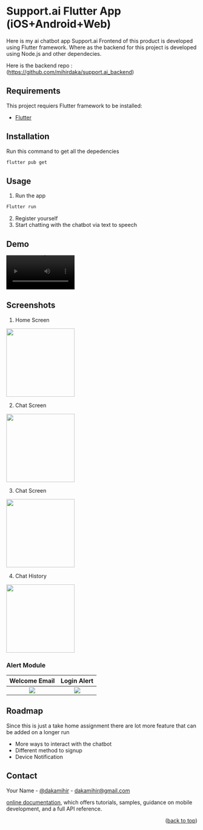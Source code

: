 # Support.ai Flutter App (iOS+Android+Web)

Here is my ai chatbot app Support.ai Frontend of this product is developed using Flutter framework.
Where as the backend for this project is developed using Node.js and other dependecies.

Here is the backend repo :(https://github.com/mihirdaka/support.ai_backend)


## Requirements

This project requiers Flutter framework to be installed:

- [Flutter](https://flutter.dev)

<!-- ## Getting Started -->


## Installation

Run this command to get all the depedencies 

```bash
flutter pub get
```

## Usage

1.  Run the app
```bash
Flutter run 
```

2. Register yourself
3. Start chatting with the chatbot via text to speech



## Demo


<video src='https://res.cloudinary.com/dvk7m4iik/video/upload/v1717136498/supportU/wnxcfvrezcop0nfymlj9.mp4' width=180></video>

## Screenshots

1. Home Screen

<img src='https://res.cloudinary.com/dvk7m4iik/image/upload/v1717136217/supportU/csxqurmjgf8qztfto8ek.png' width=180/>


2. Chat Screen

<img src='https://res.cloudinary.com/dvk7m4iik/image/upload/v1717136223/supportU/kadqroy5lswnnacqtiju.png' width=180/>


3. Chat Screen

<img src='https://res.cloudinary.com/dvk7m4iik/image/upload/v1717136222/supportU/ylzto9nxzlbuqgen4ofy.png' width=180/>


4. Chat History

<img src='https://res.cloudinary.com/dvk7m4iik/image/upload/v1717136221/supportU/ouhvpee1vxesikunr48w.png' width=180/>

### Alert Module


Welcome Email             |  Login Alert
:-------------------------:|:-------------------------:
![](https://res.cloudinary.com/dvk7m4iik/image/upload/v1717139008/supportU/k69sqil3owvxuirwy0vz.jpg)  |  ![](https://res.cloudinary.com/dvk7m4iik/image/upload/v1717139039/supportU/gwrzkii2bkxnip5pqmfx.jpg)




## Roadmap

Since this is just a take home assignment there are lot more feature that can be added on a longer run

* More ways to interact with the chatbot 
* Different method to signup
* Device Notification





## Contact

Your Name - [@dakamihir](https://twitter.com/dakamihir) - dakamihir@gmail.com





[online documentation](https://docs.flutter.dev/), which offers tutorials,
samples, guidance on mobile development, and a full API reference.

<p align="right">(<a href="#readme-top">back to top</a>)</p>
